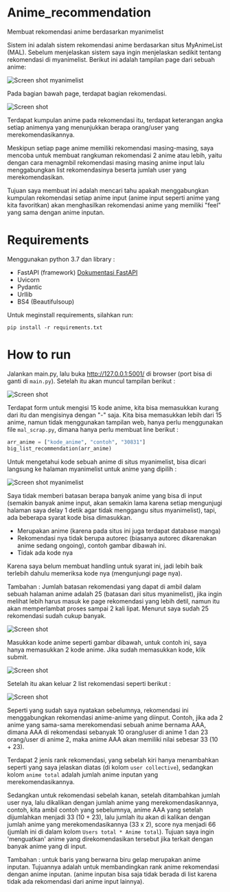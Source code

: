 # Anime_recommendation
Membuat rekomendasi anime berdasarkan myanimelist

Sistem ini adalah sistem rekomendasi anime berdasarkan situs MyAnimeList (MAL). Sebelum menjelaskan sistem saya ingin menjelaskan sedikit tentang rekomendasi di myanimelist. Berikut ini adalah tampilan page dari sebuah anime:

![Screen shot myanimelist](image/image1.png)

Pada bagian bawah page, terdapat bagian rekomendasi. 

![Screen shot](image/image2.png)

Terdapat kumpulan anime pada rekomendasi itu, terdapat keterangan angka setiap animenya yang menunjukkan berapa orang/user yang merekomendasikannya.

Meskipun setiap page anime memiliki rekomendasi masing-masing, saya mencoba untuk membuat rangkuman rekomendasi 2 anime atau lebih, yaitu dengan cara menagmbil rekomendasi masing masing anime input lalu menggabungkan list rekomendasinya beserta jumlah user yang merekomendasikan. 

Tujuan saya membuat ini adalah mencari tahu apakah menggabungkan kumpulan rekomendasi setiap anime input (anime input seperti anime yang kita favoritkan) akan menghasilkan rekomendasi anime yang memiliki "feel" yang sama dengan anime inputan.

# Requirements

Menggunakan python 3.7 dan library :
- FastAPI (framework) [Dokumentasi FastAPI](https://fastapi.tiangolo.com/)
- Uvicorn
- Pydantic
- Urllib
- BS4 (Beautifulsoup)

Untuk meginstall requirements, silahkan run:
```
pip install -r requirements.txt
```

<!-- How to run, analysis, english -->

# How to run

Jalankan main.py, lalu buka http://127.0.0.1:5001/ di browser (port bisa di ganti di `main.py`). Setelah itu akan muncul tampilan berikut : 

![Screen shot](image/image3.png)

Terdapat form untuk mengisi 15 kode anime, kita bisa memasukkan kurang dari itu dan mengisinya dengan "-" saja. Kita bisa memasukkan lebih dari 15 anime, namun tidak menggunakan tampilan web, hanya perlu menggunakan file `mal_scrap.py`, dimana hanya perlu membuat line berikut :

```python
arr_anime = ["kode_anime", "contoh", "30831"]
big_list_recommendation(arr_anime)
```

Untuk mengetahui kode sebuah anime di situs myanimelist, bisa dicari langsung ke halaman myanimelist untuk anime yang dipilih :

![Screen shot myanimelist](image/image4.png)


Saya tidak memberi batasan berapa banyak anime yang bisa di input (semakin banyak anime input, akan semakin lama karena setiap mengunjugi halaman saya delay 1 detik agar tidak menggangu situs myanimelist), tapi, ada beberapa syarat kode bisa dimasukkan.

- Merupakan anime (karena pada situs ini juga terdapat database manga)
- Rekomendasi nya tidak berupa autorec (biasanya autorec dikarenakan anime sedang ongoing), contoh gambar dibawah ini.
- Tidak ada kode nya

Karena saya belum membuat handling untuk syarat ini, jadi lebih baik terlebih dahulu memeriksa kode nya (mengunjungi page nya). 

Tambahan : Jumlah batasan rekomendasi yang dapat di ambil dalam sebuah halaman anime adalah 25 (batasan dari situs myanimelist), jika ingin melihat lebih harus masuk ke page rekomendasi yang lebih detil, namun itu akan memperlambat proses sampai 2 kali lipat. Menurut saya sudah 25 rekomendasi sudah cukup banyak.


![Screen shot](image/image5.png)

Masukkan kode anime seperti gambar dibawah, untuk contoh ini, saya hanya memasukkan 2 kode anime. Jika sudah memasukkan kode, klik submit. 


![Screen shot](image/image6.png)

Setelah itu akan keluar 2 list rekomendasi seperti berikut :

![Screen shot](image/image7.png)


Seperti yang sudah saya nyatakan sebelumnya, rekomendasi ini menggabungkan rekomendasi anime-anime yang diinput. Contoh, jika ada 2 anime yang sama-sama merekomendasi sebuah anime bernama AAA, dimana AAA di rekomendasi sebanyak 10 orang/user di anime 1 dan 23 orang/user di anime 2, maka anime AAA akan memiliki nilai sebesar 33 (10 + 23).

Terdapat 2 jenis rank rekomendasi, yang sebelah kiri hanya menambahkan seperti yang saya jelaskan diatas (di kolom `user collective`), sedangkan kolom `anime total` adalah jumlah anime inputan yang merekomendasikannya.

Sedangkan untuk rekomendasi sebelah kanan, setelah ditambahkan jumlah user nya, lalu dikalikan dengan jumlah anime yang merekomendasikannya, contoh, kita ambil contoh yang sebelumnya, anime AAA yang setelah dijumlahkan menjadi 33 (10 + 23), lalu jumlah itu akan di kalikan dengan jumlah anime yang merekomendasikannya (33 x 2), score nya menjadi 66 (jumlah ini di dalam kolom `Users total * Anime total`). Tujuan saya ingin 'menguatkan' anime yang direkomendasikan tersebut jika 
terkait dengan banyak anime yang di input.

Tambahan : untuk baris yang berwarna biru gelap merupakan anime inputan. Tujuannya adalah untuk membandingkan rank anime rekomendasi dengan anime inputan. (anime inputan bisa saja tidak berada di list karena tidak ada rekomendasi dari anime input lainnya).
